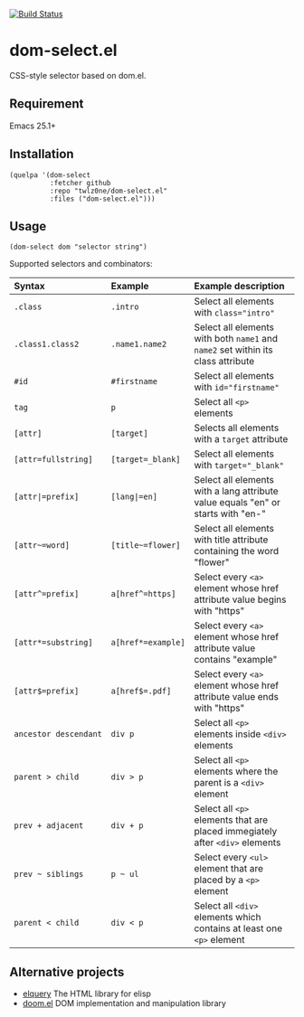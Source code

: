 [![Build Status](https://travis-ci.com/twlz0ne/dom-select.el.svg?branch=main)](https://travis-ci.com/twlz0ne/dom-select.el)

# dom-select.el

CSS-style selector based on dom.el.

## Requirement

Emacs 25.1+

## Installation

``` elisp
(quelpa '(dom-select
          :fetcher github
          :repo "twlz0ne/dom-select.el"
          :files ("dom-select.el")))
```

## Usage

``` elisp
(dom-select dom "selector string")
```

Supported selectors and combinators:

| Syntax                | Example            | Example description                                                              |
|:----------------------|:-------------------|:---------------------------------------------------------------------------------|
| `.class`              | `.intro`           | Select all elements with `class="intro"`                                         |
| `.class1.class2`      | `.name1.name2`     | Select all elements with both `name1` and `name2` set within its class attribute |
| `#id`                 | `#firstname`       | Select all elements with `id="firstname"`                                        |
| `tag`                 | `p`                | Select all `<p>` elements                                                        |
| `[attr]`              | `[target]`         | Selects all elements with a `target` attribute                                   |
| `[attr=fullstring]`   | `[target=_blank]`  | Select all elements with `target="_blank"`                                       |
| `[attr\|=prefix]`     | `[lang\|=en]`      | Select all elements with a lang attribute value equals "en" or starts with "en-" |
| `[attr~=word]`        | `[title~=flower]`  | Select all elements with title attribute containing the word "flower"            |
| `[attr^=prefix]`      | `a[href^=https]`   | Select every `<a>` element whose href attribute value begins with "https"        |
| `[attr*=substring]`   | `a[href*=example]` | Select every `<a>` element whose href attribute value contains "example"         |
| `[attr$=prefix]`      | `a[href$=.pdf]`    | Select every `<a>` element whose href attribute value ends with "https"          |
| `ancestor descendant` | `div p`            | Select all `<p>` elements inside `<div>` elements                                |
| `parent > child`      | `div > p`          | Select all `<p>` elements where the parent is a `<div>` element                  |
| `prev + adjacent`     | `div + p`          | Select all `<p>` elements that are placed immegiately after `<div>` elements     |
| `prev ~ siblings`     | `p ~ ul`           | Select every `<ul>` element that are placed by a `<p>` element                   |
| `parent < child`      | `div < p`          | Select all `<div>` elements which contains at least one `<p>` element            |

## Alternative projects

- [elquery](https://github.com/AdamNiederer/elquery/) The HTML library for elisp
- [doom.el](http://www.github.com/toroidal-code/doom.el/) DOM implementation and manipulation library
